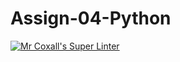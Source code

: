 # Assign-04-Python
[![Mr Coxall's Super Linter](https://github.com/ICS3U-Programming-VanN/Assign-04-Python/workflows/Mr%20Coxall's%20Super%20Linter/badge.svg)](https://github.com/ICS3U-Programming-VanN/Assign-04-Python/actions/)